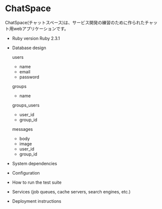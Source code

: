 ChatSpace
==

ChatSpace(チャットスペース)は、サービス開発の練習のために作られたチャット用webアプリケーションです。

* Ruby version
  Ruby 2.3.1

* Database design

  users
  * name
  * email
  * password

  groups
  * name

  groups_users
  * user_id
  * group_id

  messages
  * body
  * image
  * user_id
  * group_id





* System dependencies

* Configuration

* How to run the test suite

* Services (job queues, cache servers, search engines, etc.)

* Deployment instructions


